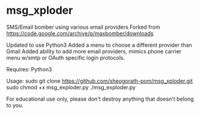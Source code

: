 # msg_xploder
SMS/Email bomber using various email providers
Forked from https://code.google.com/archive/p/maxbomber/downloads

Updated to use Python3
Added a menu to choose a different provider than Gmail
Added ability to add more email providers, mimics phone carrier menu w/smtp or OAuth specific login protocols.

Requires: 
  Python3

Usage:
  sudo git clone https://github.com/sheogorath-pom/msg_xploder.git
  sudo chmod +x msg_exploder.py
  ./msg_exploder.py
 
For educational use only, please don't destroy anything that doesn't belong to you.
